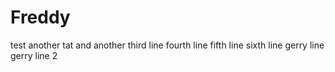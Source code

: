Freddy
======

test
another tat
and another
third line
fourth line
fifth line
sixth line
gerry line
gerry line 2
